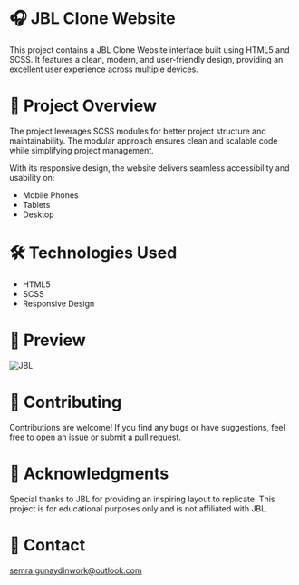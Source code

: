 
# 🎧 JBL Clone Website
This project contains a JBL Clone Website interface built using HTML5 and SCSS. 
It features a clean, modern, and user-friendly design, providing an excellent user experience across multiple devices.

# 🚀 Project Overview
The project leverages SCSS modules for better project structure and maintainability. 
The modular approach ensures clean and scalable code while simplifying project management.

With its responsive design, the website delivers seamless accessibility and usability on:

- Mobile Phones
- Tablets
- Desktop

 # 🛠️ Technologies Used

- HTML5
- SCSS
- Responsive Design

# 📸 Preview

![JBL](https://github.com/user-attachments/assets/cf91f599-9ab3-46ba-b7b3-4f828c81a0dd)

# 🤝 Contributing
Contributions are welcome! If you find any bugs or have suggestions, feel free to open an issue or submit a pull request.


# 🌟 Acknowledgments
Special thanks to JBL for providing an inspiring layout to replicate. This project is for educational purposes only and is not affiliated with JBL.


 # 📧 Contact

semra.gunaydinwork@outlook.com

